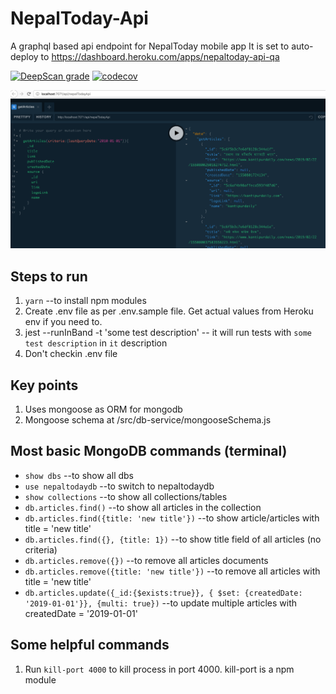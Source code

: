 # NepalToday-Api

A graphql based api endpoint for NepalToday mobile app
It is set to auto-deploy to https://dashboard.heroku.com/apps/nepaltoday-api-qa

[![DeepScan grade](https://deepscan.io/api/teams/5348/projects/7147/branches/66890/badge/grade.svg)](https://deepscan.io/dashboard#view=project&tid=5348&pid=7147&bid=66890)
[![codecov](https://codecov.io/gh/siristechnology/nepaltoday-api/branch/master/graph/badge.svg)](https://codecov.io/gh/siristechnology/nepaltoday-api)

![alt text](/assets/images/graphql-interface.png)

## Steps to run
1. `yarn` --to install npm modules
2. Create .env file as per .env.sample file. Get actual values from Heroku env if you need to.
3. jest --runInBand -t 'some test description' -- it will run tests with `some test description` in `it` description
4. Don't checkin .env file

## Key points
1. Uses mongoose as ORM for mongodb
2. Mongoose schema at /src/db-service/mongooseSchema.js

## Most basic MongoDB commands (terminal)
- `show dbs` --to show all dbs
- `use nepaltodaydb` --to switch to nepaltodaydb
- `show collections` --to show all collections/tables
- `db.articles.find()` --to show all articles in the collection
- `db.articles.find({title: 'new title'})` --to show article/articles with title = 'new title'
- `db.articles.find({}, {title: 1})` --to show title field of all articles (no criteria)
- `db.articles.remove({})` --to remove all articles documents
- `db.articles.remove({title: 'new title'})` --to remove all articles with title = 'new title'
- `db.articles.update({_id:{$exists:true}}, { $set: {createdDate: '2019-01-01'}}, {multi: true})` --to update multiple articles with createdDate = '2019-01-01'

## Some helpful commands
1. Run `kill-port 4000` to kill process in port 4000. kill-port is a npm module
